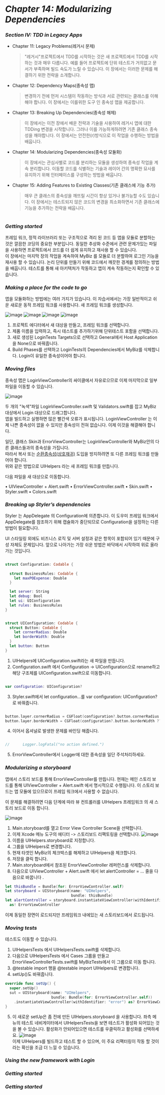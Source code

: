

# _Chapter 14: Modularizing Dependencies_

### _Section IV: TDD in Legacy Apps_
  - Chapter 11: Legacy Problems(레거시 문제)    
      > "레거시"프로젝트에서 TDD를 시작하는 것은 새 프로젝트에서 TDD를 시작하는 것과 매우 다릅니다. 예를 들어 프로젝트에 단위 테스트가 거의없고 문서가 부족하며 빌드 속도가 느릴 수 있습니다. 이 장에서는 이러한 문제를 해결하기 위한 전략을 소개합니다.    
  - Chapter 12: Dependency Maps(종속성 맵)   
      > 변경하기 전에 먼저 시스템이 작동하는 방식과 서로 관련되는 클래스를 이해해야 합니다. 이 장에서는 이를위한 도구 인 종속성 맵을 제공합니다.    
  - Chapter 13: Breaking Up Dependencies(종속성 해제)    
      > 이 장에서는 이전 장에서 배운 전략과 기술을 사용하여 레거시 앱에 대한 TDDing 변경을 시작합니다. 그러나 이를 가능하게하려면 기존 클래스 종속성을 깨야합니다. 이 장에서는 안전한(r)방식으로 이 작업을 수행하는 방법을 배웁니다.    
  - Chapter 14: Modularizing Dependencies(종속성 모듈화)    
      > 이 장에서는 관심사별로 코드를 분리하는 모듈을 생성하여 종속성 작업을 계속 분리합니다. 이동할 코드를 식별하는 기술과 레이어 간의 명확한 묘사를 유지하기 위해 인터페이스를 구성하는 방법을 배웁니다.    
  - Chapter 15: Adding Features to Existing Classes(기존 클래스에 기능 추가)    
      > 매우 큰 클래스의 종속성을 깨뜨릴 시간이 항상 있거나 불가능할 수도 있습니다. 이 장에서는 테스트되지 않은 코드의 변경을 최소화하면서 기존 클래스에 기능을 추가하는 전략을 배웁니다.   
# 
### _Getting started_
    
프레임 워크, 정적 라이브러리 또는 구조적으로 격리 된 코드 등 앱을 모듈로 분할하는 것은 깔끔한 코딩의 중요한 부분입니다. 동일한 추상화 수준에서 관련 문제가있는 파일을 사용하면 프로젝트에서 코드를 더 쉽게 유지하고 재사용 할 수 있습니다.   
이 장에서는 마지막 장의 작업을 계속하여 MyBiz 를 모듈로 더 분할하여 로그인 기능을 재사용 할 수 있습니다. 논리 단위를 만들기 위해 코드에서 깨끗한 경계를 정의하는 방법을 배웁니다. 테스트를 통해 새 아키텍처가 작동하고 앱이 계속 작동하는지 확인할 수 있습니다.
    
### _Making a place for the code to go_
    
앱을 모듈화하는 방법에는 여러 가지가 있습니다. 이 자습서에서는 가장 일반적이고 쉬운 새로운 동적 프레임 워크를 사용합니다. 새 프레임 워크를 생성합니다. 

![image](https://user-images.githubusercontent.com/60660894/91990525-cd9b9d80-ed6c-11ea-85b5-f0cb7f993e56.png)
![image](https://user-images.githubusercontent.com/60660894/91990574-de4c1380-ed6c-11ea-8ad4-aadfdab3d511.png)
![image](https://user-images.githubusercontent.com/60660894/91991465-e193cf00-ed6d-11ea-8d65-e69a1b7490bc.png)
![image](https://user-images.githubusercontent.com/60660894/91991495-ebb5cd80-ed6d-11ea-84d4-a21a1d4a8958.png)

1. 프로젝트 에디터에서 새 대상을 만들고, 프레임 워크를 선택합니다.
2. 제품 이름을 입력하고, 즉시 테스트를 추가하기위해 단위테스트 포함을 선택합니다. 
3. 새로 생성된 LoginTests Targets으로 선택하고 General에서 Host Application을 None으로 바꿔줍니다. 
4. Build Phases를 선택하고 LoginTests의 Dependencies에서 MyBiz를 삭제합니다. Login이 유일한 종속성이어야 합니다. 
    
### _Moving files_
    
종속성 맵은 LoginViewController의 싸이클에서 자유로으므로 이제 마지막으로 일부 파일을 이동할 수 있습니다.
    
![image](https://user-images.githubusercontent.com/60660894/91911294-bec0d680-eceb-11ea-93dc-f9a69f64181d.png)
    
두 개의 "녹색"파일 LoginViewController.swift 및 Validators.swift를 잡고 MyBiz 대상에서 Login 대상으로 드래그합니다.    
앱을 빌드하고 실행하면 많은 빨간색 오류가 표시됩니다. LoginViewController 는 이제 나쁜 종속성이 없을 수 있지만 종속성이 전혀 없습니다. 이제 이것을 해결해야 합니다.    

일단, 클래스 Skin과 ErrorViewController는 LoginViewController와 MyBiz안의 다른 클래스들과의 종속성을 가집니다.    
따라서 복사 또는 [순환종속성(상호재귀)](https://en.wikipedia.org/wiki/Circular_dependency) 도입을 방지하려면 또 다른 프레임 워크를 만들어야 합니다.     
위와 같은 방법으로 UIHelpers 라는 새 프레임 워크를 만듭니다.
    
다음 파일을 새 대상으로 이동합니다.
    
• UIViewController + Alert.swift
• ErrorViewController.swift
• Skin.swift
• Styler.swift
• Colors.swift
        
### _Breaking up Styler’s dependencies_   
    
Styler 는 AppDelegate 의 Configuration에 의존합니다. 이 도우미 프레임 워크에서 AppDelegate를 참조하기 위해 캡슐화가 중단되므로 Configuration을 설정하는 다른 방법이 필요합니다.
    
UI 스타일링 외에도 비즈니스 로직 및 서버 설정과 같은 항목이 포함되어 있기 때문에 구성 자체도 문제입니다. 앞으로 나아가는 가장 쉬운 방법은 바닥에서 시작하여 위로 올라가는 것입니다.

```swift

struct Configuration: Codable {
  
  struct BusinessRules: Codable {
    let maxPOExpense: Double
  }

  let server: String
  let debug: Bool
  let ui: UIConfiguration
  let rules: BusinessRules
}

```
    
```swift 

struct UIConfiguration: Codable {
  struct Button: Codable {
    let cornerRadius: Double
    let borderWidth: Double
  }
  let button: Button
}

```

1. UIHelpers에 UIConfiguration.swift라는 새 파일을 만듭니다. 
2. Configuration.swift 에서 Configuration -> UIConfiguration으로 rename하고 해당 구조체를 UIConfiguration.swift으로 이동합니다.

```swift

var configuration: UIConfiguration?

```
3. Styler.swift에서 let configuration...를 var configuration: UIConfiguration?로 바꿔줍니다. 

```swift

button.layer.cornerRadius = CGFloat(configuration?.button.cornerRadius ?? 0) 
button.layer.borderWidth = CGFloat(configuration?.button.borderWidth ?? 0)

```
4. 이어서 옵셔널로 발생한 문제를 바인딩 해줍니다.


```swift

//      Logger.logFatal("no action defined.")

```
5. ErrorViewController에서 Logger에 대한 종속성을 일단 주석처리하세요. 

### _Modularizing a storyboard_
    
앱에서 스토리 보드를 통해 ErrorViewController를 만듭니다. 현재는 메인 스토리 보드를 통해 UIViewController + Alert.swift 에서 명시적으로 수행됩니다. 이 스토리 보드는 앱 모듈에 있으므로이 프레임 워크에서 사용할 수 없습니다.   
    
이 문제를 해결하려면 다음 단계에 따라 뷰 컨트롤러를 UIHelpers 프레임워크 의 새 스토리 보드로 이동 합니다.
    
![image](https://user-images.githubusercontent.com/60660894/91999369-41db3e80-ed77-11ea-852e-276df0247ce4.png)
1. Main.storyboard를 열고 Error View Controller Scene을 선택합니다.
2. 이제 Xcode 메뉴 도구의 에디터 -> 스토리보드 리팩토링을 선택합니다.
![image](https://user-images.githubusercontent.com/60660894/91999527-764efa80-ed77-11ea-8d1d-d3597cd7782f.png)
3. 이름을 UIHelpers.storyboard로 지정합니다.
4. 그룹을 UIHelpers로 변경합니다.
5. 현재 타겟인 MyBiz의 체크박스를 해제하고 UIHelpers을 체크합니다.
6. 저장을 클릭 합니다.
7. Main.storyboard에서 참조된 ErrorViewController 레퍼런스를 삭제합니다.
8. 다음으로 UIViewController + Alert.swift 에서 let alertController = ... 줄을 다음으로 바꿉니다 .
```swift
let thisBundle = Bundle(for: ErrorViewController.self) 
let storyboard = UIStoryboard(name: "UIHelpers",
                              bundle: thisBundle)
let alertController = storyboard.instantiateViewController(withIdentifier: "error")
  as! ErrorViewController
```
이제 동일한 장면이 로드되지만 프레임워크 내에있는 새 스토리보드에서 로드됩니다.

### _Moving tests_

테스트도 이동할 수 있습니다. 

1. UIHelpersTests 에서 UIHelpersTests.swift를 삭제합니다.
2. 다음으로 UIHelpersTests 에서 Cases 그룹을 만들고 ErrorViewControllerTests.swift를 MyBizTests에서 이 그룹으로 이동 합니다. 
3. @testable import 행을 @testable import UIHelpers로 변경합니다. 
4. setUp()도 바꿔줍니다. 
```swift
override func setUp() {
  super.setUp()
  sut = UIStoryboard(name: "UIHelpers",
                     bundle: Bundle(for: ErrorViewController.self))
    .instantiateViewController(withIdentifier: "error") as? ErrorViewController
}
```
5. 이 새로운 setUp은 좀 전에 만든 UIHelpers.storyboard 을 사용합니다. 좌측 메뉴의 테스트 네비게이터에서 UIHelpersTests을 보면 테스트가 활성화 되어있는 것을 볼 수 있습니다. 활성화가 안되어있으면 테스트를 우클릭하고 활성화를 선택하세요. 
![image](https://user-images.githubusercontent.com/60660894/92001056-2ffa9b00-ed79-11ea-8566-774439a02b5f.png)    
이제 UIHelpers를 빌드하고 테스트 할 수 있으며, 이 주요 리팩터링이 작동 할 것이라는 확신을 조금 더 느낄 수 있습니다.    
    
### _Using the new framework with Login_
    



### _Getting started_
### _Getting started_
    
    
    
    
    
